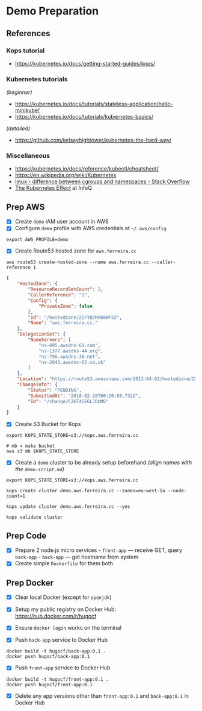 # Demo Preparation

## References

### Kops tutorial

- https://kubernetes.io/docs/getting-started-guides/kops/

### Kubernetes tutorials

*(beginner)*

- https://kubernetes.io/docs/tutorials/stateless-application/hello-minikube/
- https://kubernetes.io/docs/tutorials/kubernetes-basics/

*(detailed)*

- https://github.com/kelseyhightower/kubernetes-the-hard-way/

### Miscellaneous

- https://kubernetes.io/docs/reference/kubectl/cheatsheet/
- https://en.wikipedia.org/wiki/Kubernetes
- [linux - difference between cgroups and namespaces - Stack Overflow](https://stackoverflow.com/questions/34820558/difference-between-cgroups-and-namespaces)
- [The Kubernetes Effect](https://www.infoq.com/articles/kubernetes-effect) at InfoQ

## Prep AWS

- [x] Create `demo` IAM user account in AWS
- [x] Configure `demo` profile with AWS credentials at `~/.aws/config`

```shell
export AWS_PROFILE=demo
```

- [x] Create Route53 hosted zone for `aws.ferreira.cc`

```shell
aws route53 create-hosted-zone --name aws.ferreira.cc --caller-reference 1
```

```json
{
    "HostedZone": {
        "ResourceRecordSetCount": 2,
        "CallerReference": "1",
        "Config": {
            "PrivateZone": false
        },
        "Id": "/hostedzone/Z2FYQ7M988WF5Z",
        "Name": "aws.ferreira.cc."
    },
    "DelegationSet": {
        "NameServers": [
            "ns-495.awsdns-61.com",
            "ns-1377.awsdns-44.org",
            "ns-756.awsdns-30.net",
            "ns-2043.awsdns-63.co.uk"
        ]
    },
    "Location": "https://route53.amazonaws.com/2013-04-01/hostedzone/Z2FYQ7M988WF5Z",
    "ChangeInfo": {
        "Status": "PENDING",
        "SubmittedAt": "2018-02-28T00:20:08.732Z",
        "Id": "/change/C26T4GE6LJDUMG"
    }
}
```

- [x] Create S3 Bucket for Kops

```shell
export KOPS_STATE_STORE=s3://kops.aws.ferreira.cc

# mb = make bucket
aws s3 mb $KOPS_STATE_STORE
```

- [x] Create a `demo` cluster to be already setup beforehand *(align names with the `demo-script.md`)*

```shell
export KOPS_STATE_STORE=s3://kops.aws.ferreira.cc

kops create cluster demo.aws.ferreira.cc --zones=eu-west-1a --node-count=1

kops update cluster demo.aws.ferreira.cc --yes

kops validate cluster
```

## Prep Code

- [x] Prepare 2 node.js micro services
      - `front-app` — receive GET, query `back-app`
      - `back-app` — get hostname from system
- [x] Create simple `Dockerfile` for them both

## Prep Docker

- [x] Clear local Docker (except for `openjdk`)

- [x] Setup my public registry on Docker Hub: https://hub.docker.com/r/hugocf

- [x] Ensure `docker login` works on the terminal

- [x] Push `back-app` service to Docker Hub

```shell
docker build -t hugocf/back-app:0.1 .
docker push hugocf/back-app:0.1
```

- [x] Push `front-app` service to Docker Hub

```shell
docker build -t hugocf/front-app:0.1 .
docker push hugocf/front-app:0.1
```

- [x] Delete any app versions other than `front-app:0.1` and `back-app:0.1` in Docker Hub

